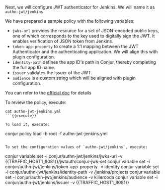 Next, we will configure JWT authenticator for Jenkins.
We will name it as `authn-jwt/jenkins`

We have prepared a sample policy with the following variables:
- `jwks-url` provides the resource for a set of JSON-encoded public keys, one of which corresponds to the key used to digitally sign the JWT.  It enables verification of JSON token from Jenkins.
- `token-app-property` to create a 1:1 mapping between the JWT Authenticator and the authenticating application. We will align this with plugin configuration.
- `identity-path` defines the app ID's path in Conjur, thereby completing the full app ID name.
- `issuer` validates the issuer of the JWT.
- `audience` is a custom string which will be aligned with plugin configuration.

You can refer to the [official doc](https://docs.cyberark.com/Product-Doc/OnlineHelp/AAM-DAP/Latest/en/Content/Operations/Services/cjr-authn-jwt-lp.htm?tocpath=Integrations%7CJWT%20Authentication%7C_____0) for details

To review the policy, execute:
```
cat authn-jwt-jenkins.yml
```{{execute}}

To load it, execute:
```
conjur policy load -b root -f authn-jwt-jenkins.yml
```{{execute}}

To set the configuration values of `authn-jwt/jenkins`, execute:
```
conjur variable set -i conjur/authn-jwt/jenkins/jwks-uri -v {{TRAFFIC_HOST1_8081}}/jwtauth/conjur-jwk-set
conjur variable set -i conjur/authn-jwt/jenkins/token-app-property -v identity
conjur variable set -i conjur/authn-jwt/jenkins/identity-path -v /jenkins/projects
conjur variable set -i conjur/authn-jwt/jenkins/audience -v killercoda
conjur variable set -i conjur/authn-jwt/jenkins/issuer -v {{TRAFFIC_HOST1_8081}}
```{{execute}}